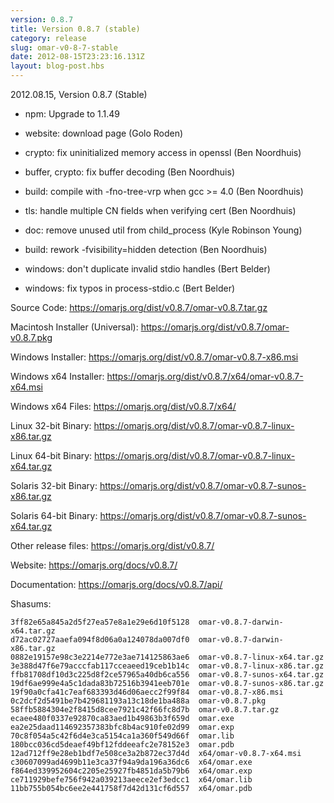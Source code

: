 ```yaml
---
version: 0.8.7
title: Version 0.8.7 (stable)
category: release
slug: omar-v0-8-7-stable
date: 2012-08-15T23:23:16.131Z
layout: blog-post.hbs
---
```


2012.08.15, Version 0.8.7 (Stable)

* npm: Upgrade to 1.1.49

* website: download page (Golo Roden)

* crypto: fix uninitialized memory access in openssl (Ben Noordhuis)

* buffer, crypto: fix buffer decoding (Ben Noordhuis)

* build: compile with -fno-tree-vrp when gcc >= 4.0 (Ben Noordhuis)

* tls: handle multiple CN fields when verifying cert (Ben Noordhuis)

* doc: remove unused util from child_process (Kyle Robinson Young)

* build: rework -fvisibility=hidden detection (Ben Noordhuis)

* windows: don't duplicate invalid stdio handles (Bert Belder)

* windows: fix typos in process-stdio.c (Bert Belder)


Source Code: https://omarjs.org/dist/v0.8.7/omar-v0.8.7.tar.gz

Macintosh Installer (Universal): https://omarjs.org/dist/v0.8.7/omar-v0.8.7.pkg

Windows Installer: https://omarjs.org/dist/v0.8.7/omar-v0.8.7-x86.msi

Windows x64 Installer: https://omarjs.org/dist/v0.8.7/x64/omar-v0.8.7-x64.msi

Windows x64 Files: https://omarjs.org/dist/v0.8.7/x64/

Linux 32-bit Binary: https://omarjs.org/dist/v0.8.7/omar-v0.8.7-linux-x86.tar.gz

Linux 64-bit Binary: https://omarjs.org/dist/v0.8.7/omar-v0.8.7-linux-x64.tar.gz

Solaris 32-bit Binary: https://omarjs.org/dist/v0.8.7/omar-v0.8.7-sunos-x86.tar.gz

Solaris 64-bit Binary: https://omarjs.org/dist/v0.8.7/omar-v0.8.7-sunos-x64.tar.gz

Other release files: https://omarjs.org/dist/v0.8.7/

Website: https://omarjs.org/docs/v0.8.7/

Documentation: https://omarjs.org/docs/v0.8.7/api/

Shasums:

```
3ff82e65a845a2d5f27ea57e8a1e29e6d10f5128  omar-v0.8.7-darwin-x64.tar.gz
d72ac02727aaefa094f8d06a0a124078da007df0  omar-v0.8.7-darwin-x86.tar.gz
0882e19157e98c3e2214e772e3ae714125863ae6  omar-v0.8.7-linux-x64.tar.gz
3e388d47f6e79acccfab117cceaeed19ceb1b14c  omar-v0.8.7-linux-x86.tar.gz
ffb81708df10d3c225d8f2ce57965a40db6ca556  omar-v0.8.7-sunos-x64.tar.gz
19df6ae999e4a5c1dada83b72516b3941eeb701e  omar-v0.8.7-sunos-x86.tar.gz
19f90a0cfa41c7eaf683393d46d06aecc2f99f84  omar-v0.8.7-x86.msi
0c2dcf2d5491be7b429681193a13c18de1ba488a  omar-v0.8.7.pkg
58ffb5884304e2f8415d8cee7921c42f66fc8d7b  omar-v0.8.7.tar.gz
ecaee480f0337e92870ca83aed1b49863b3f659d  omar.exe
ea2e25daad114692357383bfc8b4ac910fe02d99  omar.exp
70c8f054a5c42f6d4e3ca5154ca1a360f549d66f  omar.lib
180bcc036cd5deaef49bf12fddeeafc2e78152e3  omar.pdb
12ad712ff9e28eb1bdf7e508ce3a2b872ec37d4d  x64/omar-v0.8.7-x64.msi
c30607099ad4699b11e3ca37f94a9da196a36dc6  x64/omar.exe
f864ed339952604c2205e25927fb4851da5b79b6  x64/omar.exp
ce711929befe756f942a039213aeece2ef3edcc1  x64/omar.lib
11bb755b054bc6ee2e441758f7d42d131cf6d557  x64/omar.pdb
```
